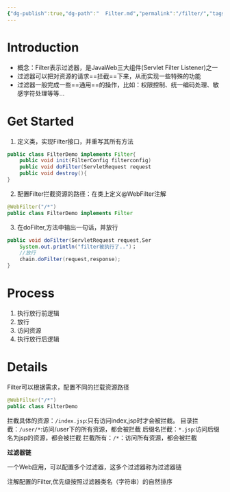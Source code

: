 ```yaml
---
{"dg-publish":true,"dg-path":"  Filter.md","permalink":"/filter/","tags":["CS/web","CS/programming-languages/java/javaweb"],"created":"2022-08-14T14:49:33.405+08:00","updated":"2023-08-27T03:10:09.882+08:00"}
---
```



# Introduction

- 概念：Filter表示过滤器，是JavaWeb三大组件(Servlet Filter Listener)之一
- 过滤器可以把对资源的请求==拦截==下来，从而实现一些特殊的功能
- 过滤器一般完成一些==通用==的操作，比如：权限控制、统一编码处理、敏感字符处理等等…

# Get Started

1. 定义类，实现Filter接口，并重写其所有方法
```java
public class FilterDemo implements Filter{
	public void init(FilterConfig filterconfig)
	public void doFilter(ServletRequest request
	public void destroy(){
}
```
2. 配置Filter拦截资源的路径：在类上定义@WebFilter注解
```java
@WebFilter("/*")
public class FilterDemo implements Filter
```
3. 在doFilter,方法中输出一句话，并放行
```java
public void doFilter(ServletRequest request,Ser
	System.out.println("filter被执行了..")；
	//放行
	chain.doFilter(request,response);
}										 
```



# Process

1. 执行放行前逻辑
2. 放行
3. 访问资源
4. 执行放行后逻辑

# Details

Filter可以根据需求，配置不同的拦载资源路径
```java
@WebFilter("/*")
public class FilterDemo
```

拦截具体的资源：`/index.jsp`:只有访问index,jsp时才会被拦截。
目录拦截：`/user/*`:访问/user下的所有资源，都会被拦截
后缀名拦截：`*.jsp`:访问后缀名为jsp的资源，都会被拦截
拦截所有：`/*`：访问所有资源，都会被拦截

**过滤器链**

一个Web应用，可以配置多个过滤器，这多个过滤器称为过滤器链

注解配置的Filter,优先级按照过滤器类名（字符串）的自然排序